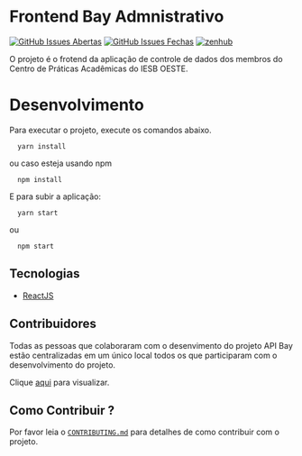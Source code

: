 # Frontend Bay Admnistrativo

[![GitHub Issues Abertas](https://img.shields.io/github/issues/cpa-bayarea/administrativo-bay.svg?maxAge=2592000)]() 
[![GitHub Issues Fechas](https://img.shields.io/github/issues-closed-raw/cpa-bayarea/administrativo-bay.svg?maxAge=2592000)]()
<a href="https://app.zenhub.com/workspace/o/cpa-bayarea/administrativo-bay/boards" target="_blank">
    <img src="https://img.shields.io/badge/Managed_with-ZenHub-5e60ba.svg" alt="zenhub">
</a>

O projeto é o frotend da aplicação de controle de dados dos membros do Centro de Práticas Acadêmicas do IESB OESTE.


# Desenvolvimento
Para executar o projeto, execute os comandos abaixo. 
```
  yarn install
```
ou caso esteja usando npm
```
  npm install
```

E para subir a aplicação:

```
  yarn start
```
ou
```
  npm start
```

<!-- ## Docker
Utilizamos o Docker como plataforma de desenvolvimento com o intuito de garantir o mesmo ambiente de desenvolvimento 
independentemente do Sistema Operacional(SO) utilizado.

Para criar um ambiente para trabalhar com a API basta executar o comando abaixo:
```
  docker-compose -f docker-compose.dev.yml up -d
```

Para visualizar detalhes do container
```
  docker-compose ps
``` -->

## Tecnologias
* [ReactJS](https://reactjs.org/)
<!-- * [Docker](https://www.docker.com) -->

## Contribuidores
Todas as pessoas que colaboraram com o desenvimento do projeto API Bay estão centralizadas em um único local todos os que participaram com o desenvolvimento do projeto.
  
Clique [aqui](AUTHORS.md) para visualizar.

## Como Contribuir ?
Por favor leia o [```CONTRIBUTING.md```](CONTRIBUTING.md) para detalhes de como contribuir com o projeto.
